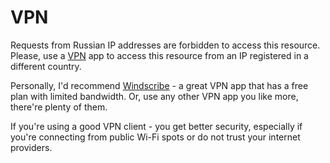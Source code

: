 # VPN

Requests from Russian IP addresses are forbidden to access this resource.
Please, use a [VPN](https://en.wikipedia.org/wiki/Virtual_private_network) app
to access this resource from an IP registered in a different country.

Personally, I'd recommend [Windscribe](https://windscribe.com/) - a great VPN app
that has a free plan with limited bandwidth. Or, use any other VPN app you like more,
there're plenty of them.

If you're using a good VPN client - you get better security, especially if
you're connecting from public Wi-Fi spots or do not trust your internet providers.
